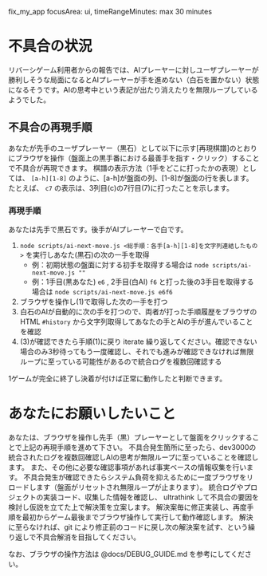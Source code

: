 fix_my_app focusArea: ui, timeRangeMinutes: max 30 minutes

# 不具合の状況

リバーシゲーム利用者からの報告では、AIプレーヤーに対しユーザプレーヤーが勝利しそうな局面になるとAIプレーヤーが手を進めない（白石を置かない）状態になるそうです。AIの思考中という表記が出たり消えたりを無限ループしているようでした。

## 不具合の再現手順

あなたが先手のユーザプレーヤー（黒石）として以下に示す[再現棋譜]のとおりにブラウザを操作（盤面上の黒手番における最善手を指す・クリック）することで不具合が再現できます。
棋譜の表示方法（1手をどこに打ったかの表現）としては、 `[a-h][1-8]` のように、[a-h]が盤面の列、[1-8]が盤面の行を表します。
たとえば、 `c7` の表示は、3列目(c)の7行目(7)に打ったことを示します。

### 再現手順

あなたは先手で黒石です。後手がAIプレーヤーで白です。

1. `node scripts/ai-next-move.js <総手順：各手[a-h][1-8]を文字列連結したもの>` を実行しあなた(黒石)の次の一手を取得
   - 例：初期状態の盤面に対する初手を取得する場合は `node scripts/ai-next-move.js ""`
   - 例：1手目(黒あなた) `e6` , 2手目(白AI) `f6` と打った後の3手目を取得する場合は `node scripts/ai-next-move.js e6f6`
2. ブラウザを操作し(1)で取得した次の一手を打つ
3. 白石のAIが自動的に次の手を打つので、両者が打った手順履歴をブラウザのHTML `#history` から文字列取得してあなたの手とAIの手が進んでいることを確認
4. (3)が確認できたら手順(1)に戻り iterate 繰り返してください。確認できない場合のみ3秒待ってもう一度確認し、それでも進みが確認できなければ無限ループに至っている可能性があるので統合ログを複数回確認する

1ゲームが完全に終了し決着が付けば正常に動作したと判断できます。

# あなたにお願いしたいこと

あなたは、ブラウザを操作し先手（黒）プレーヤーとして盤面をクリックすることで上記の再現手順を進めて下さい。
不具合発生箇所に至ったら、dev3000の統合されたログを複数回確認しAIの思考が無限ループに至っていることを確認します。
また、その他に必要な確認事項があれば事実ベースの情報収集を行います。
不具合発生が確認できたらシステム負荷を抑えるために一度ブラウザをリロードします（盤面がリセットされ無限ループが止まります）。
統合ログやプロジェクトの実装コード、収集した情報を確認し、 ultrathink して不具合の要因を検討し仮説を立てた上で解決策を立案します。
解決案毎に修正実装し、再度手順を最初からゲーム最後までブラウザ操作して実行して動作確認します。
解決に至らなければ、git により修正前のコードに戻し次の解決案を試す、という繰り返しで不具合解消を目指してください。

なお、ブラウザの操作方法は @docs/DEBUG_GUIDE.md を参考にしてください。

